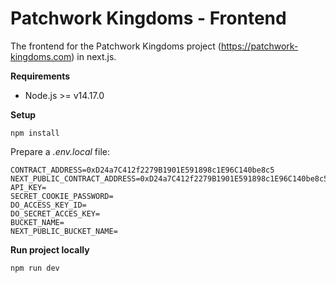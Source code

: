 # Patchwork Kingdoms - Frontend

The frontend for the Patchwork Kingdoms project (https://patchwork-kingdoms.com) in next.js.

**Requirements**

-   Node.js >= v14.17.0

**Setup**

```
npm install
```

Prepare a _.env.local_ file:

```
CONTRACT_ADDRESS=0xD24a7C412f2279B1901E591898c1E96C140be8c5
NEXT_PUBLIC_CONTRACT_ADDRESS=0xD24a7C412f2279B1901E591898c1E96C140be8c5
API_KEY=
SECRET_COOKIE_PASSWORD=
DO_ACCESS_KEY_ID=
DO_SECRET_ACCES_KEY=
BUCKET_NAME=
NEXT_PUBLIC_BUCKET_NAME=
```

**Run project locally**

```
npm run dev
```

